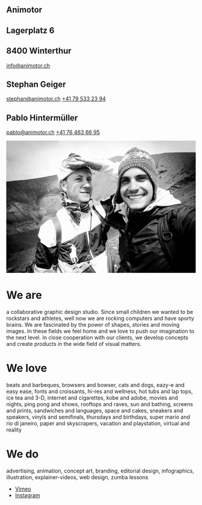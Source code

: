 ## Animotor
## Lagerplatz 6
## 8400 Winterthur
[info@animotor.ch](mailto:info@animotor.ch)

## Stephan Geiger
[stephan@animotor.ch](mailto:stephan@animotor.ch)
[+41 79 533 23 94](tel:+41795332394)

## Pablo Hintermüller
[pablo@animotor.ch](mailto:pablo@animotor.ch)
[+41 76 463 66 95](tel:+41764636695)

![Portrait Image](portrait.jpg)

# We are

a collaborative graphic design studio. Since small children we wanted to be rockstars and athletes, well now we are rocking computers and have sporty brains. We are fascinated by the power of shapes, stories and moving images. In these fields we feel home and we love to push our imagination to the next level. In close cooperation with our clients, we develop concepts and create products in the wide field of visual matters.

# We love

beats and barbeques, browsers and bowser, cats and dogs, eazy-e and easy ease, fonts and croissants, hi-res and wellness, hot tubs and lap tops, ice tea and 3-D, internet and cigarettes, kobe and adobe, movies and nights, ping pong and shows, rooftops and raves, sun and bathing, screens and prints, sandwiches and languages, space and cakes, sneakers and speakers, vinyls and semifinals, thursdays and birthdays, super mario and rio di janeiro, paper and skyscrapers, vacation and playstation, virtual and reality

# We do

advertising, animation, concept art, branding, editorial design, infographics, illustration, explainer-videos, web design, zumba lessons

- [Vimeo](https://vimeo.com/animotorstudio)
- [Instagram](http://instagram.com/animotor_studio)